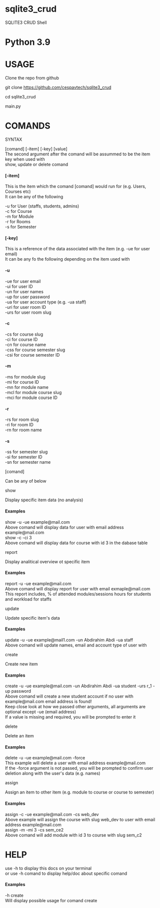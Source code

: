 # sqlite3_crud
SQLITE3 CRUD Shell
# Python 3.9

# USAGE
Clone the repo from github

git clone https://github.com/cespavtech/sqlite3_crud

cd sqlite3_crud

main.py

# COMANDS
SYNTAX

[comand] [-item] [-key] [value]<br>
The second argument after the comand will be assummed to be the item key when used with<br>
show, update or delete comand

<h4>[-item]</h4>
This is the item which the comand [comand] would run for (e.g. Users, Courses etc)<br>
It can be any of the following

-u for User (staffs, students, admins)<br>
-c for Course<br>
-m for Module<br>
-r for Rooms<br>
-s for Semester<br>

<h4>[-key]</h4>

This is a reference of the data associated with the item (e.g. -ue for user email)<br>
It can be any fo the following depending on the item used with

<h4>-u</h4>
-ue for user email<br>
-ui for user ID<br>
-un for user names<br>
-up for user password<br>
-ua for user account type (e.g. -ua staff)<br>
-uri for user room ID<br>
-urs for user room slug<br>

<h4>-c</h4>
-cs for course slug<br>
-ci for course ID<br>
-cn for course name<br>
-css for course semester slug<br>
-csi for course semester ID


<h4>-m</h4>
-ms for module slug<br>
-mi for course ID<br>
-mn for module name<br>
-mcl for module course slug<br>
-mci for module course ID

<h4>-r</h4>
-rs for room slug<br>
-ri for room ID<br>
-rn for room name

<h4>-s</h4>
-ss for semester slug<br>
-si for semester ID<br>
-sn for semester name


[comand]

Can be any of below

show

Display specific item data (no analysis)<br>
<h4>Examples</h4>
show -u -ue example@mail.com<br>
Above comand will display data for user with email address example@mail.com<br>
show -c -ci 3<br>
Above comand will display data for course with id 3 in the dabase table

report

Display analitical overview ot specific item<br>
<h4>Examples</h4>
report -u -ue example@mail.com<br>
Above comand will display report for user with email exmaple@mail.com<br>
This report includes, % of attended modules/sessions hours for students and workload for staffs

update

Update specific item's data<br>
<h4>Examples</h4>
update -u -ue example@mail1.com -un Abdirahim Abdi -ua staff<br>
Above comand will update names, email and account type of user with 

create

Create new item<br>
<h4>Examples</h4>
create -u -ue example@mail.com -un Abdirahim Abdi -ua student -urs r_1 -up password<br>
Above comand will create a new student account if no user with example@mail.com email address is found!<br>
Keep close look at how we passed other arguments, all arguments are optional except -ue (email address)<br>
If a value is missing and required, you will be prompted to enter it

delete

Delete an item<br>
<h4>Examples</h4>
delete -u -ue example@mail.com -force<br>
This example will delete a user with email address example@mail.com<br>
If the -force argument is not passed, you will be prompted to confirm user deletion along with the user's data (e.g. names)

assign

Assign an item to other item (e.g. module to course or course to semester)<br>
<h4>Examples</h4>
assign -c -ue example@mail.com -cs web_dev<br>
Above example will assign the course with slug web_dev to user with email address example@mail.com<br>
assign -m -mi 3 -cs sem_ce2<br>
Above comand will add module with id 3 to course with slug sem_c2

# HELP
use -h to display this docs on your terminal<br>
or use -h comand to display help/doc about specific comand<br>
<h4>Examples</h4>
-h create<br>
Will display possible usage for comand create



